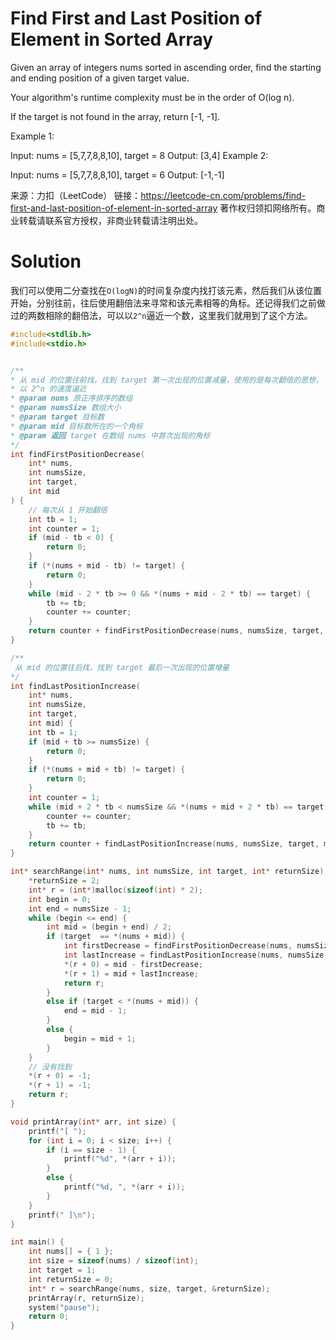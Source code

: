 # Find First and Last Position of Element in Sorted Array

Given an array of integers nums sorted in ascending order, find the starting and ending position of a given target value.

Your algorithm's runtime complexity must be in the order of O(log n).

If the target is not found in the array, return [-1, -1].

Example 1:

Input: nums = [5,7,7,8,8,10], target = 8
Output: [3,4]
Example 2:

Input: nums = [5,7,7,8,8,10], target = 6
Output: [-1,-1]

来源：力扣（LeetCode）
链接：https://leetcode-cn.com/problems/find-first-and-last-position-of-element-in-sorted-array
著作权归领扣网络所有。商业转载请联系官方授权，非商业转载请注明出处。



# Solution

我们可以使用二分查找在`O(logN)`的时间复杂度内找打该元素，然后我们从该位置开始，分别往前，往后使用翻倍法来寻常和该元素相等的角标。还记得我们之前做过的两数相除的翻倍法，可以以`2^n`逼近一个数，这里我们就用到了这个方法。

```c
#include<stdlib.h>
#include<stdio.h>


/**
* 从 mid 的位置往前找，找到 target 第一次出现的位置减量，使用的是每次翻倍的思想，
* 以 2^n 的速度逼近
* @param nums 原正序排序的数组
* @param numsSize 数组大小
* @param target 目标数
* @param mid 目标数所在的一个角标
* @param 返回 target 在数组 nums 中首次出现的角标
*/
int findFirstPositionDecrease(
	int* nums, 
	int numsSize, 
	int target, 
	int mid
) {
	// 每次从 1 开始翻倍
	int tb = 1;
	int counter = 1;
	if (mid - tb < 0) {
		return 0;
	}
	if (*(nums + mid - tb) != target) {
		return 0;
	}
	while (mid - 2 * tb >= 0 && *(nums + mid - 2 * tb) == target) {
		tb += tb;
		counter += counter;
	}
	return counter + findFirstPositionDecrease(nums, numsSize, target, mid - counter);
}

/**
 从 mid 的位置往后找，找到 target 最后一次出现的位置增量
*/
int findLastPositionIncrease(
	int* nums,
	int numsSize,
	int target,
	int mid) {
	int tb = 1;
	if (mid + tb >= numsSize) {
		return 0;
	}
	if (*(nums + mid + tb) != target) {
		return 0;
	}
	int counter = 1;
	while (mid + 2 * tb < numsSize && *(nums + mid + 2 * tb) == target) {
		counter += counter;
		tb += tb;
	}
	return counter + findLastPositionIncrease(nums, numsSize, target, mid + counter);
}

int* searchRange(int* nums, int numsSize, int target, int* returnSize) {
	*returnSize = 2;
	int* r = (int*)malloc(sizeof(int) * 2);
	int begin = 0;
	int end = numsSize - 1;
	while (begin <= end) {
		int mid = (begin + end) / 2;
		if (target  == *(nums + mid)) {
			int firstDecrease = findFirstPositionDecrease(nums, numsSize, target, mid);
			int lastIncrease = findLastPositionIncrease(nums, numsSize, target, mid);
			*(r + 0) = mid - firstDecrease;
			*(r + 1) = mid + lastIncrease;
			return r;
		}
		else if (target < *(nums + mid)) {
			end = mid - 1;
		}
		else {
			begin = mid + 1;
		}
	}
	// 没有找到
	*(r + 0) = -1;
	*(r + 1) = -1;
	return r;
}

void printArray(int* arr, int size) {
	printf("[ ");
	for (int i = 0; i < size; i++) {
		if (i == size - 1) {
			printf("%d", *(arr + i));
		}
		else {
			printf("%d, ", *(arr + i));
		}
	}
	printf(" ]\n");
}

int main() {
	int nums[] = { 1 };
	int size = sizeof(nums) / sizeof(int);
	int target = 1;
	int returnSize = 0;
	int* r = searchRange(nums, size, target, &returnSize);
	printArray(r, returnSize);
	system("pause");
	return 0;
}
```

